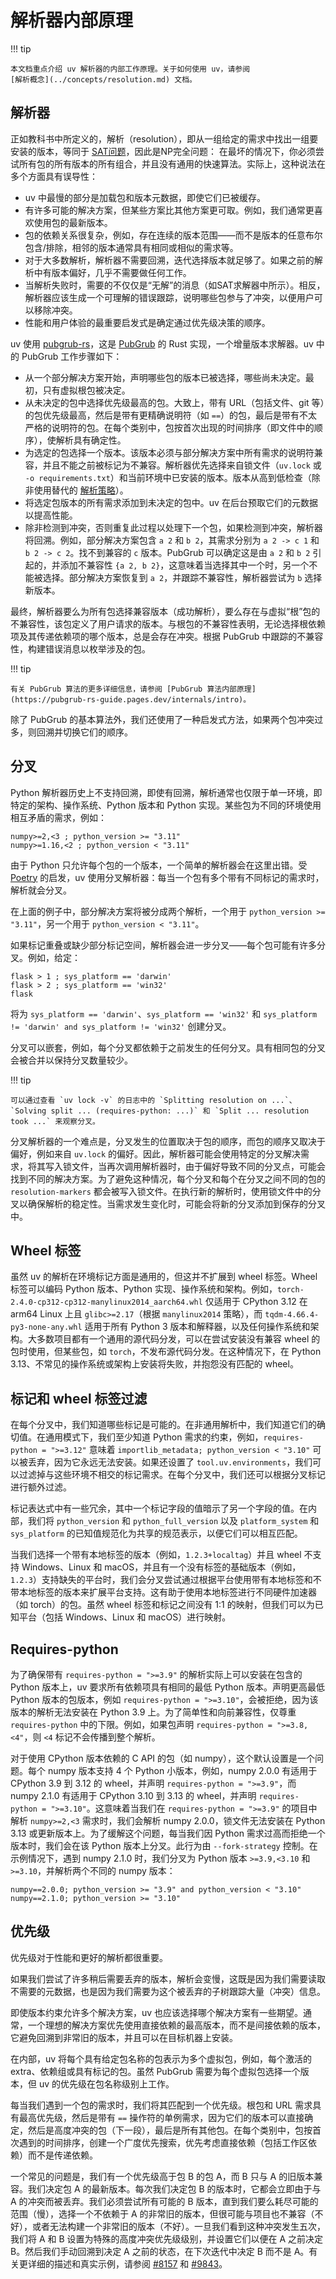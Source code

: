 # 解析器内部原理

!!! tip

    本文档重点介绍 uv 解析器的内部工作原理。关于如何使用 uv，请参阅
    [解析概念](../concepts/resolution.md) 文档。

## 解析器

正如教科书中所定义的，解析（resolution），即从一组给定的需求中找出一组要安装的版本，等同于
[SAT问题](https://en.wikipedia.org/wiki/Boolean_satisfiability_problem)，因此是NP完全问题：
在最坏的情况下，你必须尝试所有包的所有版本的所有组合，并且没有通用的快速算法。实际上，这种说法在多个方面具有误导性：

- uv 中最慢的部分是加载包和版本元数据，即使它们已被缓存。
- 有许多可能的解决方案，但某些方案比其他方案更可取。例如，我们通常更喜欢使用包的最新版本。
- 包的依赖关系很复杂，例如，存在连续的版本范围——而不是版本的任意布尔包含/排除，相邻的版本通常具有相同或相似的需求等。
- 对于大多数解析，解析器不需要回溯，迭代选择版本就足够了。如果之前的解析中有版本偏好，几乎不需要做任何工作。
- 当解析失败时，需要的不仅仅是“无解”的消息（如SAT求解器中所示）。相反，解析器应该生成一个可理解的错误跟踪，说明哪些包参与了冲突，以便用户可以移除冲突。
- 性能和用户体验的最重要启发式是确定通过优先级决策的顺序。

uv 使用 [pubgrub-rs](https://github.com/pubgrub-rs/pubgrub)，这是 [PubGrub](https://nex3.medium.com/pubgrub-2fb6470504f) 的 Rust 实现，一个增量版本求解器。uv 中的 PubGrub 工作步骤如下：

- 从一个部分解决方案开始，声明哪些包的版本已被选择，哪些尚未决定。最初，只有虚拟根包被决定。
- 从未决定的包中选择优先级最高的包。大致上，带有 URL（包括文件、git 等）的包优先级最高，然后是带有更精确说明符（如 `==`）的包，最后是带有不太严格的说明符的包。在每个类别中，包按首次出现的时间排序（即文件中的顺序），使解析具有确定性。
- 为选定的包选择一个版本。该版本必须与部分解决方案中所有需求的说明符兼容，并且不能之前被标记为不兼容。解析器优先选择来自锁文件（`uv.lock` 或 `-o requirements.txt`）和当前环境中已安装的版本。版本从高到低检查（除非使用替代的 [解析策略](../concepts/resolution.md#resolution-strategy)）。
- 将选定包版本的所有需求添加到未决定的包中。uv 在后台预取它们的元数据以提高性能。
- 除非检测到冲突，否则重复此过程以处理下一个包，如果检测到冲突，解析器将回溯。例如，部分解决方案包含 `a 2` 和 `b 2`，其需求分别为 `a 2 -> c 1` 和 `b 2 -> c 2`。找不到兼容的 `c` 版本。PubGrub 可以确定这是由 `a 2` 和 `b 2` 引起的，并添加不兼容性 `{a 2, b 2}`，这意味着当选择其中一个时，另一个不能被选择。部分解决方案恢复到 `a 2`，并跟踪不兼容性，解析器尝试为 `b` 选择新版本。

最终，解析器要么为所有包选择兼容版本（成功解析），要么存在与虚拟“根”包的不兼容性，该包定义了用户请求的版本。与根包的不兼容性表明，无论选择根依赖项及其传递依赖项的哪个版本，总是会存在冲突。根据 PubGrub 中跟踪的不兼容性，构建错误消息以枚举涉及的包。

!!! tip

    有关 PubGrub 算法的更多详细信息，请参阅 [PubGrub 算法内部原理](https://pubgrub-rs-guide.pages.dev/internals/intro)。

除了 PubGrub 的基本算法外，我们还使用了一种启发式方法，如果两个包冲突过多，则回溯并切换它们的顺序。

## 分叉

Python 解析器历史上不支持回溯，即使有回溯，解析通常也仅限于单一环境，即特定的架构、操作系统、Python 版本和 Python 实现。某些包为不同的环境使用相互矛盾的需求，例如：

```
numpy>=2,<3 ; python_version >= "3.11"
numpy>=1.16,<2 ; python_version < "3.11"
```

由于 Python 只允许每个包的一个版本，一个简单的解析器会在这里出错。受 [Poetry](https://github.com/python-poetry/poetry) 的启发，uv 使用分叉解析器：每当一个包有多个带有不同标记的需求时，解析就会分叉。

在上面的例子中，部分解决方案将被分成两个解析，一个用于 `python_version >= "3.11"`，另一个用于 `python_version < "3.11"`。

如果标记重叠或缺少部分标记空间，解析器会进一步分叉——每个包可能有许多分叉。例如，给定：

```
flask > 1 ; sys_platform == 'darwin'
flask > 2 ; sys_platform == 'win32'
flask
```

将为 `sys_platform == 'darwin'`、`sys_platform == 'win32'` 和 `sys_platform != 'darwin' and sys_platform != 'win32'` 创建分叉。

分叉可以嵌套，例如，每个分叉都依赖于之前发生的任何分叉。具有相同包的分叉会被合并以保持分叉数量较少。

!!! tip

    可以通过查看 `uv lock -v` 的日志中的 `Splitting resolution on ...`、`Solving split ... (requires-python: ...)` 和 `Split ... resolution took ...` 来观察分叉。

分叉解析器的一个难点是，分叉发生的位置取决于包的顺序，而包的顺序又取决于偏好，例如来自 `uv.lock` 的偏好。因此，解析器可能会使用特定的分叉解决需求，将其写入锁文件，当再次调用解析器时，由于偏好导致不同的分叉点，可能会找到不同的解决方案。为了避免这种情况，每个分叉和每个在分叉之间不同的包的 `resolution-markers` 都会被写入锁文件。在执行新的解析时，使用锁文件中的分叉以确保解析的稳定性。当需求发生变化时，可能会将新的分叉添加到保存的分叉中。

## Wheel 标签

虽然 uv 的解析在环境标记方面是通用的，但这并不扩展到 wheel 标签。Wheel 标签可以编码 Python 版本、Python 实现、操作系统和架构。例如，`torch-2.4.0-cp312-cp312-manylinux2014_aarch64.whl` 仅适用于 CPython 3.12 在 arm64 Linux 上且 `glibc>=2.17`（根据 `manylinux2014` 策略），而 `tqdm-4.66.4-py3-none-any.whl` 适用于所有 Python 3 版本和解释器，以及任何操作系统和架构。大多数项目都有一个通用的源代码分发，可以在尝试安装没有兼容 wheel 的包时使用，但某些包，如 `torch`，不发布源代码分发。在这种情况下，在 Python 3.13、不常见的操作系统或架构上安装将失败，并抱怨没有匹配的 wheel。

## 标记和 wheel 标签过滤

在每个分叉中，我们知道哪些标记是可能的。在非通用解析中，我们知道它们的确切值。在通用模式下，我们至少知道 Python 需求的约束，例如，`requires-python = ">=3.12"` 意味着 `importlib_metadata; python_version < "3.10"` 可以被丢弃，因为它永远无法安装。如果还设置了 `tool.uv.environments`，我们可以过滤掉与这些环境不相交的标记需求。在每个分叉中，我们还可以根据分叉标记进行额外过滤。

标记表达式中有一些冗余，其中一个标记字段的值暗示了另一个字段的值。在内部，我们将 `python_version` 和 `python_full_version` 以及 `platform_system` 和 `sys_platform` 的已知值规范化为共享的规范表示，以便它们可以相互匹配。

当我们选择一个带有本地标签的版本（例如，`1.2.3+localtag`）并且 wheel 不支持 Windows、Linux 和 macOS，并且有一个没有标签的基础版本（例如，`1.2.3`）支持缺失的平台时，我们会分叉尝试通过根据平台使用带有本地标签和不带本地标签的版本来扩展平台支持。这有助于使用本地标签进行不同硬件加速器（如 torch）的包。虽然 wheel 标签和标记之间没有 1:1 的映射，但我们可以为已知平台（包括 Windows、Linux 和 macOS）进行映射。

## Requires-python

为了确保带有 `requires-python = ">=3.9"` 的解析实际上可以安装在包含的 Python 版本上，uv 要求所有依赖项具有相同的最低 Python 版本。声明更高最低 Python 版本的包版本，例如 `requires-python = ">=3.10"`，会被拒绝，因为该版本的解析无法安装在 Python 3.9 上。为了简单性和向前兼容性，仅尊重 `requires-python` 中的下限。例如，如果包声明 `requires-python = ">=3.8,<4"`，则 `<4` 标记不会传播到整个解析。

对于使用 CPython 版本依赖的 C API 的包（如 numpy），这个默认设置是一个问题。每个 numpy 版本支持 4 个 Python 小版本，例如，numpy 2.0.0 有适用于 CPython 3.9 到 3.12 的 wheel，并声明 `requires-python = ">=3.9"`，而 numpy 2.1.0 有适用于 CPython 3.10 到 3.13 的 wheel，并声明 `requires-python = ">=3.10"`。这意味着当我们在 `requires-python = ">=3.9"` 的项目中解析 `numpy>=2,<3` 需求时，我们会解析 numpy 2.0.0，锁文件无法安装在 Python 3.13 或更新版本上。为了缓解这个问题，每当我们因 Python 需求过高而拒绝一个版本时，我们会在该 Python 版本上分叉。此行为由 `--fork-strategy` 控制。在示例情况下，遇到 numpy 2.1.0 时，我们分叉为 Python 版本 `>=3.9,<3.10` 和 `>=3.10`，并解析两个不同的 numpy 版本：

```
numpy==2.0.0; python_version >= "3.9" and python_version < "3.10"
numpy==2.1.0; python_version >= "3.10"
```

## 优先级

优先级对于性能和更好的解析都很重要。

如果我们尝试了许多稍后需要丢弃的版本，解析会变慢，这既是因为我们需要读取不需要的元数据，也是因为我们需要为这个被丢弃的子树跟踪大量（冲突）信息。

即使版本约束允许多个解决方案，uv 也应该选择哪个解决方案有一些期望。通常，一个理想的解决方案优先使用直接依赖的最高版本，而不是间接依赖的版本，它避免回溯到非常旧的版本，并且可以在目标机器上安装。

在内部，uv 将每个具有给定包名称的包表示为多个虚拟包，例如，每个激活的 extra、依赖组或具有标记的包。虽然 PubGrub 需要为每个虚拟包选择一个版本，但 uv 的优先级在包名称级别上工作。

每当我们遇到一个包的需求时，我们将其匹配到一个优先级。根包和 URL 需求具有最高优先级，然后是带有 `==` 操作符的单例需求，因为它们的版本可以直接确定，然后是高度冲突的包（下一段），最后是所有其他包。在每个类别中，包按首次遇到的时间排序，创建一个广度优先搜索，优先考虑直接依赖（包括工作区依赖）而不是传递依赖。

一个常见的问题是，我们有一个优先级高于包 B 的包 A，而 B 只与 A 的旧版本兼容。我们决定包 A 的最新版本。每次我们决定包 B 的版本时，它都会立即由于与 A 的冲突而被丢弃。我们必须尝试所有可能的 B 版本，直到我们要么耗尽可能的范围（慢），选择一个不依赖于 A 的非常旧的版本，但很可能与项目也不兼容（不好），或者无法构建一个非常旧的版本（不好）。一旦我们看到这种冲突发生五次，我们将 A 和 B 设置为特殊的高度冲突优先级级别，并设置它们以便在 A 之前决定 B。然后我们手动回溯到决定 A 之前的状态，在下次迭代中决定 B 而不是 A。有关更详细的描述和真实示例，请参阅 [#8157](https://github.com/astral-sh/uv/issues/8157) 和 [#9843](https://github.com/astral-sh/uv/pull/9843)。